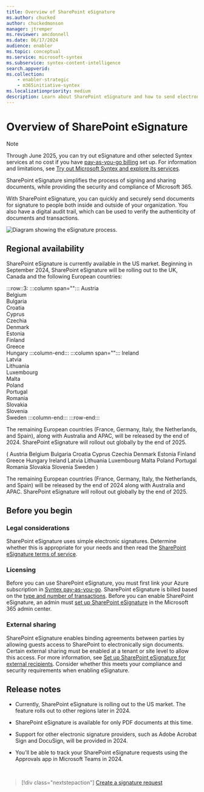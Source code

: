 ```yaml
---
title: Overview of SharePoint eSignature
ms.author: chucked
author: chuckedmonson
manager: jtremper
ms.reviewer: amcdonnell
ms.date: 06/17/2024
audience: enabler
ms.topic: conceptual
ms.service: microsoft-syntex
ms.subservice: syntex-content-intelligence
search.appverid: 
ms.collection: 
    - enabler-strategic
    - m365initiative-syntex
ms.localizationpriority: medium
description: Learn about SharePoint eSignature and how to send electronic signature requests to people inside and outside of your organization. 
---
```


# Overview of SharePoint eSignature

> [!NOTE]
> Through June 2025, you can try out eSignature and other selected Syntex services at no cost if you have [pay-as-you-go billing](syntex-azure-billing.md) set up. For information and limitations, see [Try out Microsoft Syntex and explore its services](promo-syntex.md).

SharePoint eSignature simplifies the process of signing and sharing documents, while providing the security and compliance of Microsoft 365.

With SharePoint eSignature, you can quickly and securely send documents for signature to people both inside and outside of your organization. You also have a digital audit trail, which can be used to verify the authenticity of documents and transactions.

![Diagram showing the eSignature process.](../media/content-understanding/esignature-overview-flow.png)

## Regional availability

SharePoint eSignature is currently available in the US market. Beginning in September 2024, SharePoint eSignature will be rolling out to the UK, Canada and the following European countries:

:::row::3:
   :::column span="":::
      Austria<br> Belgium<br> Bulgaria<br> Croatia<br> Cyprus<br> Czechia<br> Denmark<br> Estonia<br> Finland<br> Greece<br> Hungary
   :::column-end:::
   :::column span="":::
      Ireland<br>
Latvia<br> Lithuania<br> Luxembourg<br> Malta<br> Poland<br> Portugal<br> Romania<br> Slovakia<br> Slovenia<br> Sweden
   :::column-end:::
:::row-end:::

The remaining European countries (France, Germany, Italy, the Netherlands, and Spain), along with Australia and APAC, will be released by the end of 2024. SharePoint eSignature will rollout out globally by the end of 2025.

(
Austria
Belgium
Bulgaria
Croatia
Cyprus
Czechia
Denmark
Estonia
Finland
Greece
Hungary
Ireland
Latvia
Lithuania
Luxembourg
Malta
Poland
Portugal
Romania
Slovakia
Slovenia
Sweden
)


The remaining European countries (France, Germany, Italy, the Netherlands, and Spain) will be released by the end of 2024 along with Australia and APAC. SharePoint eSignature will rollout out globally by the end of 2025.


## Before you begin

### Legal considerations

SharePoint eSignature uses simple electronic signatures. Determine whether this is appropriate for your needs and then read the [SharePoint eSignature terms of service](/legal/microsoft-365/esignature-terms-of-service).

### Licensing

Before you can use SharePoint eSignature, you must first link your Azure subscription in [Syntex pay-as-you-go](syntex-azure-billing.md). SharePoint eSignature is billed based on the [type and number of transactions](syntex-pay-as-you-go-services.md). Before you can enable SharePoint eSignature, an admin must [set up SharePoint eSignature](esignature-setup.md) in the Microsoft 365 admin center.

### External sharing

SharePoint eSignature enables binding agreements between parties by allowing guests access to SharePoint to electronically sign documents. Certain external sharing must be enabled at a tenant or site level to allow this access. For more information, see [Set up SharePoint eSignature for external recipients](esignature-setup.md#external-recipients). Consider whether this meets your compliance and security requirements when enabling eSignature.

## Release notes

- Currently, SharePoint eSignature is rolling out to the US market. The feature rolls out to other regions later in 2024.

- SharePoint eSignature is available for only PDF documents at this time.

- Support for other electronic signature providers, such as Adobe Acrobat Sign and DocuSign, will be provided in 2024.

- You'll be able to track your SharePoint eSignature requests using the Approvals app in Microsoft Teams in 2024.

<br>

> [!div class="nextstepaction"]
> [Create a signature request](esignature-send-requests.md)
